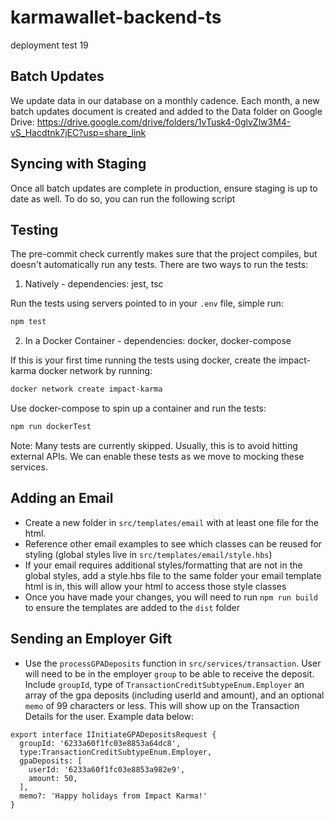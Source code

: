 # karmawallet-backend-ts
deployment test 19


## Batch Updates

We update data in our database on a monthly cadence. Each month, a new batch updates document is created and added to the Data folder on Google Drive: https://drive.google.com/drive/folders/1vTusk4-0glvZlw3M4-vS_Hacdtnk7jEC?usp=share_link


## Syncing with Staging

Once all batch updates are complete in production, ensure staging is up to date as well. To do so, you can run the following script

## Testing

The pre-commit check currently makes sure that the project compiles, but doesn't automatically run any tests. There are two ways to run the tests:

1. Natively   - dependencies: jest, tsc

 Run the tests using servers pointed to in your `.env` file, simple run:

```bash
npm test
```

2. In a Docker Container - dependencies: docker, docker-compose

If this is your first time running the tests using docker, create the impact-karma docker network by running:

```bash
docker network create impact-karma
```

Use docker-compose to spin up a container and run the tests:

```bash
npm run dockerTest
```

Note: Many tests are currently skipped. Usually, this is to avoid hitting external APIs. We can enable these tests as we move to mocking these services.


## Adding an Email 

- Create a new folder in `src/templates/email` with at least one file for the  html. 
- Reference other email examples to see which classes can be reused for styling (global styles live in `src/templates/email/style.hbs`)
- If your email requires additional styles/formatting that are not in the global styles, add a style.hbs file to the same folder your email template html is in, this will allow your html to access those style classes
- Once you have made your changes, you will need to run `npm run build` to ensure the templates are added to the `dist` folder

## Sending an Employer Gift

- Use the `processGPADeposits` function in `src/services/transaction`. User will need to be in the employer `group` to be able to receive the deposit. Include `groupId`, type of `TransactionCreditSubtypeEnum.Employer` an array of the gpa deposits (including userId and amount), and an optional `memo` of 99 characters or less. This will show up on the Transaction Details for the user. Example data below:

```
export interface IInitiateGPADepositsRequest {
  groupId: '6233a60f1fc03e8853a64dc8',
  type:TransactionCreditSubtypeEnum.Employer,
  gpaDeposits: [
    userId: '6233a60f1fc03e8853a982e9',
    amount: 50,
  ],
  memo?: 'Happy holidays from Impact Karma!'
}
```